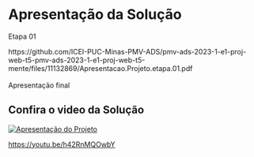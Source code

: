 # Apresentação da Solução
Etapa 01
<div>
https://github.com/ICEI-PUC-Minas-PMV-ADS/pmv-ads-2023-1-e1-proj-web-t5-pmv-ads-2023-1-e1-proj-web-t5-mente/files/11132869/Apresentacao.Projeto.etapa.01.pdf
 </div>


<br>
Apresentação final
<div>
 
</div>

## Confira o video da Solução

[![Apresentação do Projeto](https://img.youtube.com/vi/h42RnMQOwbY/default.jpg)](https://www.youtube.com/watch?v=h42RnMQOwbY)

https://youtu.be/h42RnMQOwbY


